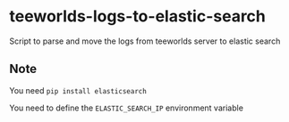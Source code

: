 # teeworlds-logs-to-elastic-search
Script to parse and move the logs from teeworlds server to elastic search 

## Note

You need `pip install elasticsearch`

You need to define the `ELASTIC_SEARCH_IP` environment variable
